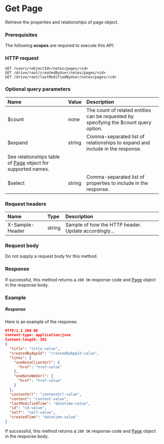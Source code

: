 # Get Page

Retrieve the properties and relationships of page object.
### Prerequisites
The following **scopes** are required to execute this API: 
### HTTP request
<!-- { "blockType": "ignored" } -->
```http
GET /users/<objectId>/notes/pages/<id>
GET /drive/root/createdByUser/notes/pages/<id>
GET /drive/root/lastModifiedByUser/notes/pages/<id>
```
### Optional query parameters
|Name|Value|Description|
|:---------------|:--------|:-------|
|$count|none|The count of related entities can be requested by specifying the $count query option.|
|$expand|string|Comma-separated list of relationships to expand and include in the response. 
See relationships table of [Page](../resources/page.md) object for supported names. |
|$select|string|Comma-separated list of properties to include in the response.|

### Request headers
| Name       | Type | Description|
|:-----------|:------|:----------|
| X-Sample-Header  | string  | Sample of how the HTTP header. Update accordingly...|

### Request body
Do not supply a request body for this method.
### Response
If successful, this method returns a `200 OK` response code and [Page](../resources/page.md) object in the response body.
### Example
##### Response
Here is an example of the response.
<!-- {
  "blockType": "response",
  "truncated": false,
  "@odata.type": "page"
} -->
```json
HTTP/1.1 200 OK
Content-type: application/json
Content-length: 391
{
  "title": "title-value",
  "createdByAppId": "createdByAppId-value",
  "links": {
    "oneNoteClientUrl": {
      "href": "href-value"
    },
    "oneNoteWebUrl": {
      "href": "href-value"
    }
  },
  "contentUrl": "contentUrl-value",
  "content": "content-value",
  "lastModifiedTime": "datetime-value",
  "id": "id-value",
  "self": "self-value",
  "createdTime": "datetime-value"
}
```
If successful, this method returns a `200 OK` response code and [Page](../resources/page.md) object in the response body.

<!-- uuid: 74d24ce6-cd52-489d-ba73-bdb41c58fb94
2015-10-16 09:34:56 UTC -->
<!-- {
  "type": "#page.annotation",
  "description": "Get Page",
  "keywords": "",
  "section": "documentation",
  "tocPath": ""
}-->